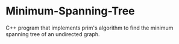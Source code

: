 # Minimum-Spanning-Tree
C++ program that implements prim's algorithm to find the minimum spanning tree of an undirected graph.
